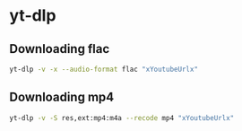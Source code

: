 # yt-dlp

## Downloading flac

```bash
yt-dlp -v -x --audio-format flac "xYoutubeUrlx"
```

## Downloading mp4

```bash
yt-dlp -v -S res,ext:mp4:m4a --recode mp4 "xYoutubeUrlx"
```
